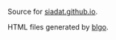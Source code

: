 Source for [siadat.github.io](https://siadat.github.io/).

HTML files generated by [blgo](https://github.com/siadat/blgo).
